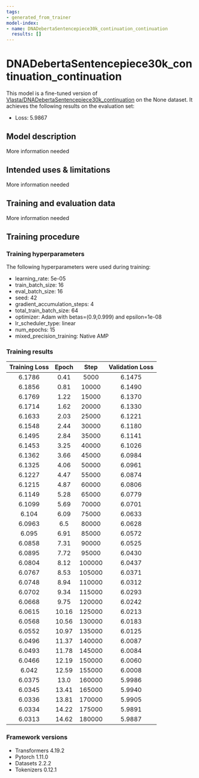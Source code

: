 ```yaml
---
tags:
- generated_from_trainer
model-index:
- name: DNADebertaSentencepiece30k_continuation_continuation
  results: []
---
```


<!-- This model card has been generated automatically according to the information the Trainer had access to. You
should probably proofread and complete it, then remove this comment. -->

# DNADebertaSentencepiece30k_continuation_continuation

This model is a fine-tuned version of [Vlasta/DNADebertaSentencepiece30k_continuation](https://huggingface.co/Vlasta/DNADebertaSentencepiece30k_continuation) on the None dataset.
It achieves the following results on the evaluation set:
- Loss: 5.9867

## Model description

More information needed

## Intended uses & limitations

More information needed

## Training and evaluation data

More information needed

## Training procedure

### Training hyperparameters

The following hyperparameters were used during training:
- learning_rate: 5e-05
- train_batch_size: 16
- eval_batch_size: 16
- seed: 42
- gradient_accumulation_steps: 4
- total_train_batch_size: 64
- optimizer: Adam with betas=(0.9,0.999) and epsilon=1e-08
- lr_scheduler_type: linear
- num_epochs: 15
- mixed_precision_training: Native AMP

### Training results

| Training Loss | Epoch | Step   | Validation Loss |
|:-------------:|:-----:|:------:|:---------------:|
| 6.1786        | 0.41  | 5000   | 6.1475          |
| 6.1856        | 0.81  | 10000  | 6.1490          |
| 6.1769        | 1.22  | 15000  | 6.1370          |
| 6.1714        | 1.62  | 20000  | 6.1330          |
| 6.1633        | 2.03  | 25000  | 6.1221          |
| 6.1548        | 2.44  | 30000  | 6.1180          |
| 6.1495        | 2.84  | 35000  | 6.1141          |
| 6.1453        | 3.25  | 40000  | 6.1026          |
| 6.1362        | 3.66  | 45000  | 6.0984          |
| 6.1325        | 4.06  | 50000  | 6.0961          |
| 6.1227        | 4.47  | 55000  | 6.0874          |
| 6.1215        | 4.87  | 60000  | 6.0806          |
| 6.1149        | 5.28  | 65000  | 6.0779          |
| 6.1099        | 5.69  | 70000  | 6.0701          |
| 6.104         | 6.09  | 75000  | 6.0633          |
| 6.0963        | 6.5   | 80000  | 6.0628          |
| 6.095         | 6.91  | 85000  | 6.0572          |
| 6.0858        | 7.31  | 90000  | 6.0525          |
| 6.0895        | 7.72  | 95000  | 6.0430          |
| 6.0804        | 8.12  | 100000 | 6.0437          |
| 6.0767        | 8.53  | 105000 | 6.0371          |
| 6.0748        | 8.94  | 110000 | 6.0312          |
| 6.0702        | 9.34  | 115000 | 6.0293          |
| 6.0668        | 9.75  | 120000 | 6.0242          |
| 6.0615        | 10.16 | 125000 | 6.0213          |
| 6.0568        | 10.56 | 130000 | 6.0183          |
| 6.0552        | 10.97 | 135000 | 6.0125          |
| 6.0496        | 11.37 | 140000 | 6.0087          |
| 6.0493        | 11.78 | 145000 | 6.0084          |
| 6.0466        | 12.19 | 150000 | 6.0060          |
| 6.042         | 12.59 | 155000 | 6.0008          |
| 6.0375        | 13.0  | 160000 | 5.9986          |
| 6.0345        | 13.41 | 165000 | 5.9940          |
| 6.0336        | 13.81 | 170000 | 5.9905          |
| 6.0334        | 14.22 | 175000 | 5.9891          |
| 6.0313        | 14.62 | 180000 | 5.9887          |


### Framework versions

- Transformers 4.19.2
- Pytorch 1.11.0
- Datasets 2.2.2
- Tokenizers 0.12.1
